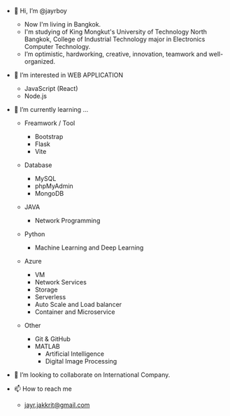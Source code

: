 - 👋 Hi, I’m @jayrboy
  - Now I'm living in Bangkok.
  - I'm studying of King Mongkut's University of Technology North Bangkok, College of Industrial Technology major in Electronics Computer Technology.
  - I’m optimistic, hardworking, creative, innovation, teamwork and well-organized.


- 👀 I’m interested in WEB APPLICATION
  - JavaScript (React)
  - Node.js

- 🌱 I’m currently learning ...
  - Freamwork / Tool
    - Bootstrap
    - Flask
    - Vite
  
  - Database
    - MySQL
    - phpMyAdmin
    - MongoDB
   
  - JAVA
    - Network Programming

  - Python
    - Machine Learning and Deep Learning

  - Azure
    - VM
    - Network Services
    - Storage
    - Serverless
    - Auto Scale and Load balancer
    - Container and Microservice

  - Other
    - Git & GitHub
    - MATLAB
      - Artificial Intelligence
      - Digital Image Processing 

- 💞️ I’m looking to collaborate on International Company.
- 📫 How to reach me
  - jayr.jakkrit@gmail.com 

<!---
jayrboy/jayrboy is a ✨ special ✨ repository because its `README.md` (this file) appears on your GitHub profile.
You can click the Preview link to take a look at your changes.
--->
